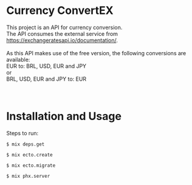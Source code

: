 # Currency ConvertEX

This project is an API for currency conversion. <br/>
The API consumes the external service from https://exchangeratesapi.io/documentation/. <br/>
<br/>
As this API makes use of the free version, the following conversions are available: <br/>
EUR to: BRL, USD, EUR and JPY <br/>
or <br/>
BRL, USD, EUR and JPY to: EUR <br/>
<br/>
<br/>
# Installation and Usage

Steps to run:

    $ mix deps.get

    $ mix ecto.create
    
    $ mix ecto.migrate
    
    $ mix phx.server
